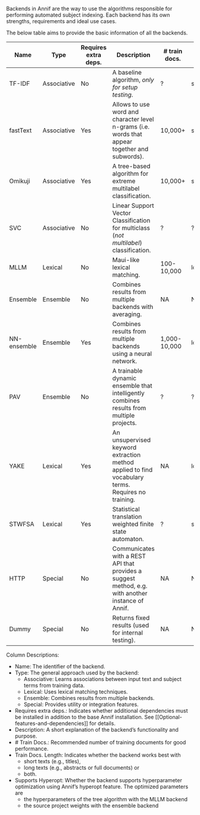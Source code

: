 Backends in Annif are the way to use the algorithms responsible for performing automated subject indexing. Each backend has its own strengths, requirements and ideal use cases.

The below table aims to provide the basic information of all the backends.

| Name | Type | Requires extra deps. | Description | # train docs. | Train docs. length | Supports hyperopt |
|-------------|-------------|-----|-------------------------------------------------------------------------------------------------------------|--------------|------------|-----|
| TF-IDF      | Associative | No  | A baseline algorithm, _only for setup testing_.                                                             | ?            | short/long | No  |
| fastText    | Associative | Yes | Allows to use word and character level n-grams (i.e. words that appear together and subwords).              | 10,000+      | short/long | No  |
| Omikuji     | Associative | Yes | A tree-based algorithm for extreme multilabel classification.                                               | 10,000+      | short/long | No  |
| SVC         | Associative | No  | Linear Support Vector Classification for multiclass (_not multilabel_) classification.                      | ?            | ?          | No  |
| MLLM        | Lexical     | No  | Maui-like lexical matching.                                                                                 | 100-10,000   | long       | Yes |
| Ensemble    | Ensemble    | No  | Combines results from multiple backends with averaging.                                                     | NA           | NA         | Yes |
| NN-ensemble | Ensemble    | Yes | Combines results from multiple backends using a neural network.                                             | 1,000-10,000 | long       | No  |
| PAV         | Ensemble    | No  | A trainable dynamic ensemble that intelligently combines results from multiple projects.                    | ?            | ?          | No  |
| YAKE        | Lexical     | Yes | An unsupervised keyword extraction method applied to find vocabulary terms. Requires no training.           | NA           | long       | No  |
| STWFSA      | Lexical     | Yes | Statistical translation weighted finite state automaton.                                                    | ?            | short/long | No  |
| HTTP        | Special     | No  | Communicates with a REST API that provides a suggest method, e.g. with another instance of Annif.           | NA           | NA         | No  |
| Dummy       | Special     | No  | Returns fixed results (used for internal testing).                                                          | NA           | NA         | NA  |

<!---
| Xtransformer| Stastical   | Yes             | Utilizes pre-trained and then finetuned transformer models and hierarchical label tree.                     | x                   | high  | No                |
| LLM-ensemble| Ensemble    | Yes             | Uses an LLM to rate the subject suggestions by the source projects.                                         | NA                  |       | No                |
--->

Column Descriptions:
- Name: The identifier of the backend.
- Type: The general approach used by the backend:
    - Associative: Learns associations between input text and subject terms from training data.
    - Lexical: Uses lexical matching techniques.
    - Ensemble: Combines results from multiple backends.
    - Special: Provides utility or integration features.
- Requires extra deps.: Indicates whether additional dependencies must be installed in addition to the base Annif installation. See [[Optional-features-and-dependencies]] for details.
- Description: A short explanation of the backend’s functionality and purpose.
- \# Train Docs.: Recommended number of training documents for good performance.
- Train Docs. Length: Indicates whether the backend works best with
    - short texts (e.g., titles),
    - long texts (e.g., abstracts or full documents) or
    - both.
- Supports Hyperopt: Whether the backend supports hyperparameter optimization using Annif’s hyperopt feature. The optimized parameters are
    - the hyperparameters of the tree algorithm with the MLLM backend
    - the source project weights with the ensemble backend
